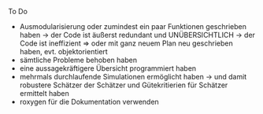 To Do
- Ausmodularisierung oder zumindest ein paar Funktionen geschrieben haben
-> der Code ist äußerst redundant und UNÜBERSICHTLICH
-> der Code ist ineffizient
=> oder mit ganz neuem Plan neu geschrieben haben, evt. objektorientiert
- sämtliche Probleme behoben haben
- eine aussagekräftigere Übersicht programmiert haben
- mehrmals durchlaufende Simulationen ermöglicht haben
-> und damit robustere Schätzer der Schätzer und Gütekritierien für Schätzer ermittelt haben
- roxygen für die Dokumentation verwenden